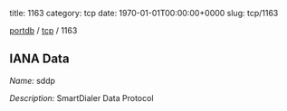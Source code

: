 title: 1163
category: tcp
date: 1970-01-01T00:00:00+0000
slug: tcp/1163

[portdb](/) / [tcp](/category/tcp.html) / 1163


## IANA Data

_Name:_ sddp

_Description:_ SmartDialer Data Protocol

